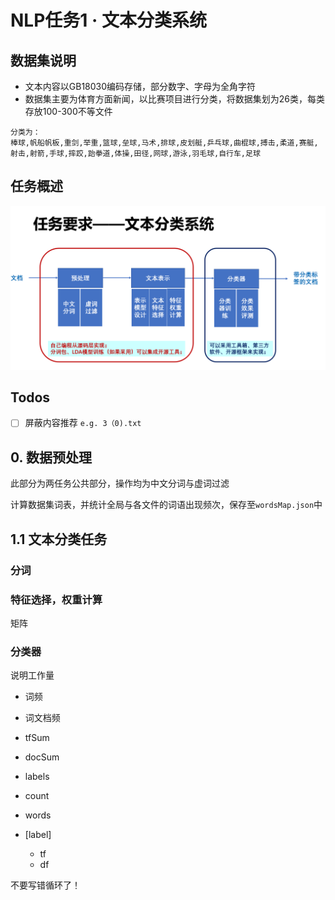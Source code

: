 # NLP任务1 · 文本分类系统

## 数据集说明

- 文本内容以GB18030编码存储，部分数字、字母为全角字符
- 数据集主要为体育方面新闻，以比赛项目进行分类，将数据集划为26类，每类存放100-300不等文件

```
分类为：
棒球,帆船帆板,重剑,举重,篮球,垒球,马术,排球,皮划艇,乒乓球,曲棍球,搏击,柔道,赛艇,射击,射箭,手球,摔跤,跆拳道,体操,田径,网球,游泳,羽毛球,自行车,足球
```

## 任务概述

![task_classification](doc/task_classification.png)


## Todos

- [ ] 屏蔽内容推荐   `e.g. 3（0).txt`

## 0. 数据预处理

此部分为两任务公共部分，操作均为中文分词与虚词过滤

计算数据集词表，并统计全局与各文件的词语出现频次，保存至`wordsMap.json`中

## 1.1 文本分类任务


### 分词



### 特征选择，权重计算

矩阵



### 分类器

说明工作量


- 词频
- 词文档频


- tfSum
- docSum
- labels
- count
- words
- [label]
  - tf
  - df


不要写错循环了！